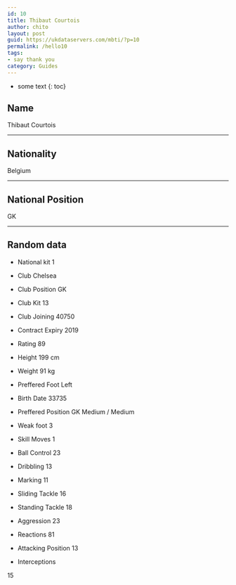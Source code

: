 ```yaml
---
id: 10
title: Thibaut Courtois
author: chito
layout: post
guid: https://ukdataservers.com/mbti/?p=10
permalink: /hello10
tags:
- say thank you
category: Guides
---
```


* some text
{: toc}


## Name  
Thibaut Courtois 

* * *

## Nationality  
Belgium 

* * *

## National Position  
GK 

* * *

## Random data 

  * National kit 
1 

  * Club 
Chelsea 

  * Club Position 
GK 

  * Club Kit 
13 

  * Club Joining 
40750 

  * Contract Expiry 
2019 

  * Rating 
89 

  * Height 
199 cm 

  * Weight 
91 kg 

  * Preffered Foot 
Left 

  * Birth Date 
33735 

  * Preffered Position 
GK Medium / Medium 

  * Weak foot 
3 

  * Skill Moves 
1 

  * Ball Control 
23 

  * Dribbling 
13 

  * Marking 
11 

  * Sliding Tackle 
16 

  * Standing Tackle 
18 

  * Aggression 
23 

  * Reactions 
81 

  * Attacking Position 
13 

  * Interceptions 

15
